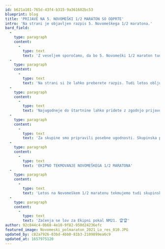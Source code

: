 ```yaml
---
id: b621a101-765d-43f4-b315-9a361602bc53
blueprint: blog
title: 'PRIJAVE NA 5. NOVOMEŠKI 1/2 MARATON SO ODPRTE'
intro: 'Na strani je objavljen razpis 5. Novomeškega 1/2 maratona.'
bard_field:
  -
    type: paragraph
    content:
      -
        type: text
        text: 'Z veseljem sporočamo, da bo 5. Novomeški 1/2 maraton tudi letos potekal prvi vikend v oktobru. Tudi letos bomo gostili državno veteransko prvenstvo v polmaratonu. Za najhitrejše tekače imamo bogat nagradni sklad.'
  -
    type: paragraph
    content:
      -
        type: text
        text: 'Na strani si že lahko preberete razpis. Tudi letos obljubljamo visok standard prireditve in bogat štartni paket. '
  -
    type: paragraph
    content:
      -
        type: text
        text: 'Najugodneje do štartnine lahko pridete z zgodnjo prijavo. Zgodne prijave so najcenejše, zato ne odlašajte s prijavo. '
  -
    type: paragraph
    content:
      -
        type: text
        text: 'Za skupine smo pripravili posebne ugodnosti. Skupinska prijava najmanj 10-ih tekačev (6.5km, 10km ali 21km) je najbolj ugodna. Poleg tega je vsaka 11 skupinska prijava brezplačna. Skupinam omogočamo skupinski dvig štartnih številk.'
  -
    type: paragraph
    content:
      -
        type: text
        text: 'EKIPNO TEKMOVANJE NOVOMEŠKEGA 1/2 MARATONA'
  -
    type: paragraph
    content:
      -
        type: text
        text: 'Letos na Novomeškem 1/2 maratonu tekmujemo tudi skupinsko. Pet najhitrejših tekačev iz iste skupine oziroma tekaškega kluba v polmaratonu šteje za ekipno tekmovanje Novomeškega 1/2 maratona. Zberite najmanj 5 tekačev na polmaratonski razdalji in jih prijavite pod isto ekipo (tekači morajo imeti napisan enak klub (npr. AK Novomeški norci)).'
  -
    type: paragraph
    content:
      -
        type: text
        text: 'Začenja se lov za Ekipni pokal NM21. 🏆🏆'
author: 92c844c4-0b68-4e10-9f82-950d24236efc
featured_image: Novomeski_polmaraton_2021_Lo_res_010.JPG
updated_by: c82a7926-03bd-4bb0-81b3-2109899ea6c9
updated_at: 1657975120
---
```

